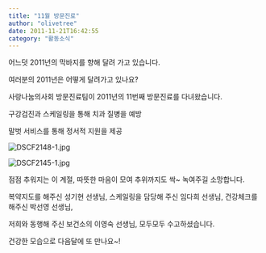 ```yaml
---
title: "11월 방문진료"
author: "olivetree"
date: 2011-11-21T16:42:55
category: "활동소식"
---
```


어느덧 2011년의 막바지를 향해 달려 가고 있습니다.

여러분의 2011년은 어떻게 달려가고 있나요?

사랑나눔의사회 방문진료팀이 2011년의 11번째 방문진료를 다녀왔습니다.

구강검진과 스케일링을 통해 치과 질병을 예방

말벗 서비스를 통해 정서적 지원을 제공

![DSCF2148-1.jpg](/files/attach/images/382/500/012/c9dd65a00dbe73efcd34c070e153a1c5.jpg)

![DSCF2145-1.jpg](/files/attach/images/382/500/012/4d4d1c958b694c8d1c96f98fd4a99493.jpg)

점점 추워지는 이 계절, 따뜻한 마음이 모여 추위까지도 싹~ 녹여주길 소망합니다.

복약지도를 해주신 성기현 선생님, 스케일링을 담당해 주신 임다희 선생님, 건강체크를 해주신 박선영 선생님,

저희와 동행해 주신 보건소의 이영숙 선생님, 모두모두 수고하셨습니다.

건강한 모습으로 다음달에 또 만나요~!
